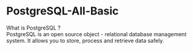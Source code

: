 # PostgreSQL-All-Basic

What is PostgreSQL ?<br>
PostgreSQL is an open source object - relational database management system. It allows you to store, process and retrieve data safely.
